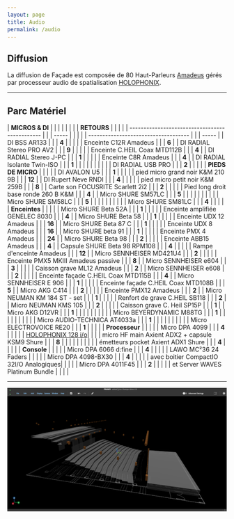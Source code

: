 ```yaml
---
layout: page
title: Audio
permalink: /audio
---
```


## Diffusion

La diffusion de Façade est composée de 80 Haut-Parleurs [Amadeus](https://amadeuslab.com) gérés  
par processeur audio de spatialisation [HOLOPHONIX](https://holophonix.xyz).

---

## Parc Matériel

| **MICROS & DI** | | | | | | | | **RETOURS** | | | |
| ---------------------------------------------- | | | ----- | | | | | ------------------------------------ | | | ----- |
| DI BSS AR133 | | | **4** | | | | | Enceinte C12R Amadeus | | | **6** |
| DI RADIAL Stereo PRO AV2 | | | **9** | | | | | Enceinte C.HEIL Coax MTD112B | | | **4** |
| DI RADIAL Stereo J-PC | | | **1** | | | | | Enceinte C8R Amadeus | | | **4** |
| DI RADIAL Isolante Twin-ISO | | | **1** | | | | | | | | |
| DI RADIAL USB PRO | | | **2** | | | | | **PIEDS DE MICRO** | | | |
| DI AVALON U5 | | | **1** | | | | | pied micro grand noir K&M 210 9B | | | **12** |
| DI Rupert Neve RNDI | | | **4** | | | | | pied micro petit noir K&M 259B | | | **8** |
| Carte son FOCUSRITE Scarlett 2i2 | | | **2** | | | | | Pied long droit base ronde 260 B K&M | | | **4** |
| Micro SHURE SM57LC | | | **5** | | | | | | | | |
| Micro SHURE SM58LC | | | **5** | | | | | | | | |
| Micro SHURE SM81LC | | | **4** | | | | | **Enceintes** | | | |
| Micro SHURE Beta 52A | | | **1** | | | | | Enceinte amplifiée GENELEC 8030 | | | **4** |
| Micro SHURE Beta 58 | | | **1** | | | | | Enceinte UDX 12 Amadeus | | | **16** |
| Micro SHURE Beta 87 C | | | **1** | | | | | Enceinte UDX 8 Amadeus | | | **16** |
| Micro SHURE beta 91 | | | **1** | | | | | Enceinte PMX 4 Amadeus | | | **24** |
| Micro SHURE Beta 98 | | | **2** | | | | | Enceinte ABB15 Amadeus | | | **4** |
| Capsule SHURE Beta 98 RPM108 | | | **4** | | | | | Rampe d'enceinte Amadeus | | | **12** |
| Micro SENNHEISER MD421U4 | | | **2** | | | | | Enceinte PMX5 MKIII Amadeus passive | | | **8** |
| Micro SENNHEISER e604 | | | **3** | | | | | Caisson grave ML12 Amadeus | | | **2** |
| Micro SENNHEISER e608 | | | **2** | | | | | Enceinte façade C.HEIL Coax MTD115B | | | **4** |
| Micro SENNHEISER E 906 | | | **1** | | | | | Enceinte façade C.HEIL Coax MTD108B | | | **5** |
| Micro AKG C414 | | | **2** | | | | | Enceinte PMX12 Amadeus | | | **2** |
| Micro NEUMAN KM 184 ST - set | | | **1** | | | | | Renfort de grave C.HEIL SB118 | | | **2** |
| Micro NEUMAN KMS 105 | | | **2** | | | | | Caisson grave C. Heil SP15P | | | **1** |
| Micro AKG D12VR | | | **1** | | | | | | | | |
| Micro BEYERDYNAMIC M88TG | | | **1** | | | | | | | | |
| Micro AUDIO-TECHNICA AT4033a | | | **1** | | | | | | | | |
| Micro ELECTROVOICE RE20 | | | **1** | | | | | **Processeur** | | | |
| Micro DPA 4099 | | | **4** | | | | | [HOLOPHONIX 128 i/o](https://holophonix.xyz)| | |
| micro HF main Axient ADX2 + capsule KSM9 Shure | | | **8** | | | | | | | | |
| émetteurs pocket Axient ADX1 Shure | | | **4** | | | | | **Console** | | | |
| Micro DPA 6066 d:fine | | | **4** | | | | | LAWO MC²36 24 Faders | | | |
| Micro DPA 4098-BX30 | | | **4** | | | | | avec boitier CompactIO 32I/O Analogiques| | | |
| Micro DPA 4011F45 | | | **2** | | | | | et Server WAVES Platinum Bundle | | | |

---

[![Holo Screen Mini](/assets/img/holo_screen_mini.png)](/assets/img/holo_screen.png)
